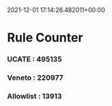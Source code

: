 2021-12-01 17:14:26.482011+00:00
# Rule Counter 
 ### UCATE : 495135

 ### Veneto : 220977

 ### Allowlist : 13913